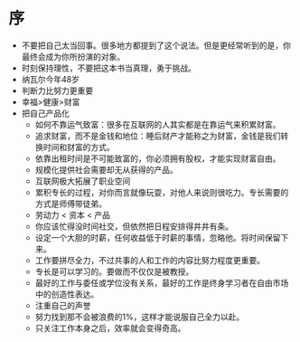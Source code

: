 # 序
- 不要把自己太当回事。很多地方都提到了这个说法。但是更经常听到的是，你最终会成为你所扮演的对象。
- 时刻保持理性，不要把这本书当真理，勇于挑战。
- 纳瓦尔今年48岁
- 判断力比努力更重要
- 幸福>健康>财富
- 把自己产品化
	- 如何不靠运气致富：很多在互联网的人其实都是在靠运气来积累财富。
	- 追求财富，而不是金钱和地位：睡后财产才能称之为财富，金钱是我们转换时间和财富的方式。
	- 依靠出租时间是不可能致富的，你必须拥有股权，才能实现财富自由。
	- 规模化提供社会需要却无从获得的产品。
	- 互联网极大拓展了职业空间
	- 累积专长的过程，对你而言就像玩耍，对他人来说则很吃力。专长需要的方式是师傅带徒弟。
	- 劳动力 < 资本 < 产品
	- 你应该忙得没时间社交，但依然把日程安排得井井有条。
	- 设定一个大胆的时薪，任何收益低于时薪的事情，忽略他。将时间保留下来。
	-  工作要拼尽全力，不过共事的人和工作的内容比努力程度更重要。
	- 专长是可以学习的。要做而不仅仅是被教授。
	- 最好的工作与委任或学位没有关系，最好的工作是终身学习者在自由市场中的创造性表达。
	- 注重自己的声誉
	- 努力找到那不会被浪费的1%，这样才能说服自己全力以赴。
	- 只关注工作本身之后，效率就会变得奇高。